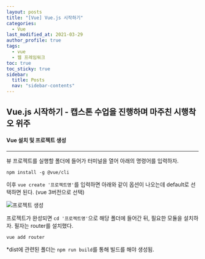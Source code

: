 ```yaml
---
layout: posts
title: "[Vue] Vue.js 시작하기"
categories:
  - Vue
last_modified_at: 2021-03-29
author_profile: true
tags:
  - vue
  - 웹 프레임워크
toc: true
toc_sticky: true
sidebar:
  title: Posts
  nav: "sidebar-contents"
---
```


## Vue.js 시작하기 - 캡스톤 수업을 진행하며 마주친 시행착오 위주


#### Vue 설치 및 프로젝트 생성

-----

뷰 프로젝트를 실행할 폴더에 들어가 터미널을 열어 아래의 명령어를 입력하자.

```
npm install -g @vue/cli
```

이후 ```vue create '프로젝트명'```를 입력하면 아래와 같이 옵션이 나오는데 default로 선택하면 된다. 
(vue 3버전으로 선택)

![프로젝트 생성](/assets/image/vue0.PNG)

프로젝트가 완성되면 ```cd '프로젝트명'```으로 해당 폴더에 들어간 뒤, 필요한 모듈을 설치하자. 필자는 router를 설치했다.

```vue
vue add router
```

*dist에 관련된 폴더는 ```npm run build```를 통해 빌드를 해야 생성됨.